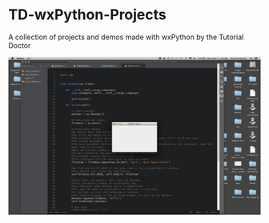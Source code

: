 # TD-wxPython-Projects
A collection of projects and demos made with wxPython by the Tutorial Doctor

![](https://github.com/TutorialDoctor/TD-wxPython-Projects/blob/master/images/simple_menu.png)
